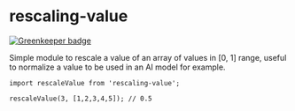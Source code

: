 # rescaling-value

[![Greenkeeper badge](https://badges.greenkeeper.io/AvraamMavridis/rescaling-value.svg)](https://greenkeeper.io/)

Simple module to rescale a value of an array of values in [0, 1] range, useful to normalize a value to be used in an AI model for example.

```
import rescaleValue from 'rescaling-value';

rescaleValue(3, [1,2,3,4,5]); // 0.5
```
